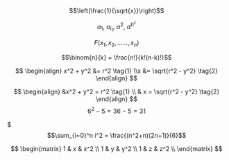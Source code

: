 
$$\left(\frac{1}{\sqrt{x}}\right)$$

$$a_{1},\ a_{i_{1}},\ a^{2},\ a^{b^{c}}$$


$$F(x_{1}, x_{2}, \dots \dots, x_{n})$$


$$\binom{n}{k} = \frac{n!}{k!(n-k)!}$$

$$
\begin{align}
x^2 + y^2 &= r^2 \tag{1}
\\x &= \sqrt{r^2 - y^2} \tag{2}
\end{align}
$$


$$
\begin{align}
&x^2 + y^2 = r^2 \tag{1} \\
& x = \sqrt{r^2 - y^2} \tag{2}
\end{align}
$$
$$
\begin{equation}
6^2 - 5 = 36-5 = 31
\end{equation}
$$

$$$\sum_{i=0}^n i^2 = \frac{(n^2+n)(2n+1)}{6}$$



$$
\begin{matrix}
1 & x & x^2 \\
1 & y & y^2 \\
1 & z & z^2 \\
\end{matrix}
$$
